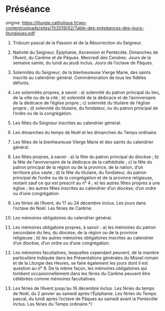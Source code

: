 # Préséance

origine: https://liturgie.catholique.fr/wp-content/uploads/sites/11/2019/02/Table-des-préséances-des-jours-liturgiques.pdf

1. Triduum pascal de la Passion et de la Résurrection du Seigneur.

2. Nativité du Seigneur, Épiphanie, Ascension et Pentecôte. Dimanches de l’Avent, du Carême et de Pâques. Mercredi des Cendres. Jours de la semaine sainte, du lundi au jeudi inclus. Jours de l’octave de Pâques.

3. Solennités du Seigneur, de la bienheureuse Vierge Marie, des saints inscrits au calendrier général. Commémoration de tous les fidèles défunts.

4. Les solennités propres, à savoir :
   a) solennité du patron principal du lieu, de la ville ou de la cité ;
   b) solennité de la dédicace et de l’anniversaire de la dédicace de l’église propre ;
   c) solennité du titulaire de l’église propre ;
   d) solennité du titulaire, du fondateur, ou du patron principal de l’ordre ou de la congrégation.

5. Les fêtes du Seigneur inscrites au calendrier général.

6. Les dimanches du temps de Noël et les dimanches du Temps ordinaire.

7. Les fêtes de la bienheureuse Vierge Marie et des saints du calendrier général.

8. Les fêtes propres, à savoir :
   a) la fête du patron principal du diocèse ;
   b) la fête de l’anniversaire de la dédicace de la cathédrale ;
   c) la fête du patron principal de la région ou de la province, de la nation, d’un territoire plus vaste ;
   d) la fête du titulaire, du fondateur, du patron principal de l’ordre ou de la congrégation et de la province religieuse, restant sauf ce qui est prescrit au n° 4 ;
   e) les autres fêtes propres à une église ; les autres fêtes inscrites au calendrier d’un diocèse, d’un ordre ou d’une congrégation.

9. Les féries de l’Avent, du 17 au 24 décembre inclus. Les jours dans l’octave de Noël. Les féries de Carême.

10. Les mémoires obligatoires du calendrier général.

11. Les mémoires obligatoire propres, à savoir :
    a) les mémoires du patron secondaire du lieu, du diocèse, de la région ou de la province religieuse ;
    b) les autres mémoires obligatoires inscrites au calendrier d’un diocèse, d’un ordre ou d’une congrégation.

12. Les mémoires facultatives, lesquelles cependant peuvent, de la manière particulière indiquée dans les Présentations générales du Missel romain et de la Liturgie des Heures, se faire également les jours dont il est question au n° 9. De la même façon, les mémoires obligatoires qui tombent occasionnellement dans les féries du Carême peuvent être célébrées comme mémoires facultatives.

13. Les féries de l’Avent jusqu’au 16 décembre inclus. Les féries du temps de Noël, du 2 janvier au samedi après l’Épiphanie. Les féries du Temps pascal, du lundi après l’octave de Pâques au samedi avant la Pentecôte inclus. Les féries du Temps ordinaire.\*/
